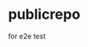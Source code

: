 # publicrepo
for e2e test





















































































































































































































































































































































































































































































































































































































































































































































































































































































































































































































































































































































































































































































































































































































































































































